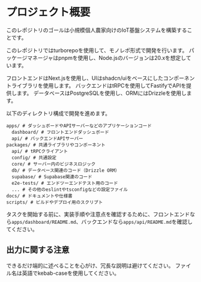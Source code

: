 # プロジェクト概要

このレポジトリのゴールは小規模個人農家向けのIoT基盤システムを構築することです。

このレポジトリではturborepoを使用して、モノレポ形式で開発を行います。
パッケージマネージャはpnpmを使用し、Node.jsのバージョンは20.xを想定しています。

フロントエンドはNext.jsを使用し、UIはshadcn/uiをベースにしたコンポーネントライブラリを使用します。
バックエンドはtRPCを使用してFastifyでAPIを提供します。
データベースはPostgreSQLを使用し、ORMにはDrizzleを使用します。

以下のディレクトリ構成で開発を進めます。

```
apps/ # ダッシュボードやAPIサーバーなどのアプリケーションコード
  dashboard/ # フロントエンドダッシュボード
  api/ # バックエンドAPIサーバー
packages/ # 共通ライブラリやコンポーネント
  api/ # tRPCクライアント
  config/ # 共通設定
  core/ # サーバー内のビジネスロジック
  db/ # データベース関連のコード（Drizzle ORM）
  supabase/ # Supabase関連のコード
  e2e-tests/ # エンドツーエンドテスト用のコード
  ... # その他のeslintやtsconfigなどの設定ファイル
docs/ # ドキュメントや仕様書
scripts/ # ビルドやデプロイ用のスクリプト
```

タスクを開始する前に、実装手順や注意点を確認するために、フロントエンドなら`apps/dashboard/README.md`、バックエンドなら`apps/api/README.md`を確認してください。

## 出力に関する注意

できるだけ端的に述べることを心がけ、冗長な説明は避けてください。
ファイル名は英語でkebab-caseを使用してください。
